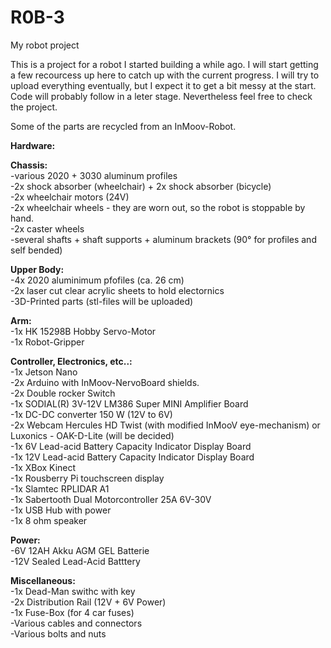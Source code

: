 # R0B-3
My robot project

This is a project for a robot I started building a while ago. I will start getting a few recourcess up here to catch up with the current progress. I will try to upload everything eventually, but I expect it to get a bit messy at the start. Code will probably follow in a leter stage. Nevertheless feel free to check the project.

Some of the parts are recycled from an InMoov-Robot.

**Hardware:**<br />

**Chassis:**<br />
  -various 2020 + 3030 aluminum profiles<br />
  -2x shock absorber (wheelchair) + 2x shock absorber (bicycle)<br />
  -2x wheelchair motors (24V)<br />
  -2x wheelchair wheels - they are worn out, so the robot is stoppable by hand.<br />
  -2x caster wheels<br />
  -several shafts + shaft supports + aluminum brackets (90° for profiles and self bended)<br />

**Upper Body:**<br />
  -4x 2020 aluminimum pfofiles (ca. 26 cm)<br />
  -2x laser cut clear acrylic sheets to hold electornics<br />
  -3D-Printed parts (stl-files will be uploaded)<br />

**Arm:**<br />
  -1x HK 15298B Hobby Servo-Motor<br />
  -1x Robot-Gripper<br />

**Controller, Electronics, etc..:**<br />
  -1x Jetson Nano<br />
  -2x Arduino with InMoov-NervoBoard shields.<br />
  -2x Double rocker Switch<br />
  -1x SODIAL(R) 3V-12V LM386 Super MINI Amplifier Board<br />
  -1x DC-DC converter 150 W (12V to 6V)<br />
  -2x Webcam Hercules HD Twist (with modified InMooV eye-mechanism)  or Luxonics - OAK-D-Lite  (will be decided)<br />
  -1x 6V Lead-acid Battery Capacity Indicator Display Board<br />
  -1x 12V Lead-acid Battery Capacity Indicator Display Board<br />
  -1x XBox Kinect<br />
  -1x Rousberry Pi touchscreen display<br />
  -1x Slamtec RPLIDAR A1<br />
  -1x Sabertooth Dual Motorcontroller 25A 6V-30V<br />
  -1x USB Hub with power<br />
  -1x 8 ohm speaker

**Power:**<br />
  -6V 12AH Akku AGM GEL Batterie<br />
  -12V Sealed Lead-Acid Batttery<br />

**Miscellaneous:**<br />
  -1x Dead-Man swithc with key<br />
  -2x Distribution Rail (12V + 6V Power)<br />
  -1x Fuse-Box (for 4 car fuses)<br />
  -Various cables and connectors<br />
  -Various bolts and nuts<br />

